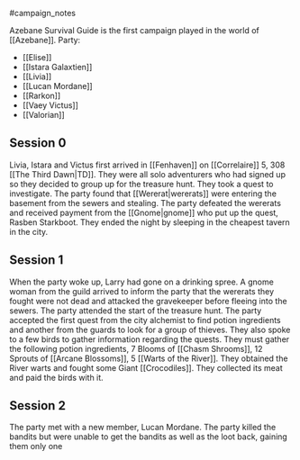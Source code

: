 #campaign_notes

Azebane Survival Guide is the first campaign played in the world of [[Azebane]]. 
Party:
- [[Elise]]
- [[Istara Galaxtien]]
- [[Livia]]
- [[Lucan Mordane]]
- [[Rarkon]]
- [[Vaey Victus]]
- [[Valorian]]

## Session 0
Livia, Istara and Victus first arrived in [[Fenhaven]] on [[Correlaire]] 5, 308 [[The Third Dawn|TD]]. They were all solo adventurers who had signed up so they decided to group up for the treasure hunt. They took a quest to investigate. The party found that [[Wererat|wererats]] were entering the basement from the sewers and stealing. The party defeated the wererats and received payment from the [[Gnome|gnome]] who put up the quest, Rasben Starkboot. They ended the night by sleeping in the cheapest tavern in the city.

## Session 1
When the party woke up, Larry had gone on a drinking spree. A gnome woman from the guild arrived to inform the party that the wererats they fought were not dead and attacked the gravekeeper before fleeing into the sewers. The party attended the start of the treasure hunt. The party accepted the first quest from the city alchemist to find potion ingredients and another from the guards to look for a group of thieves. They also spoke to a few birds to gather information regarding the quests. They must gather the following potion ingredients, 7 Blooms of [[Chasm Shrooms]], 12 Sprouts of [[Arcane Blossoms]], 5 [[Warts of the River]]. They obtained the River warts and fought some Giant [[Crocodiles]]. They collected its meat and paid the birds with it.

## Session 2
The party met with a new member, Lucan Mordane. The party killed the bandits but were unable to get the bandits as well as the loot back, gaining them only one 